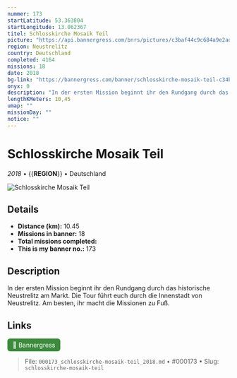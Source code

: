 ```yaml
---
nummer: 173
startLatitude: 53.363804
startLongitude: 13.062367
titel: Schlosskirche Mosaik Teil
picture: "https://api.bannergress.com/bnrs/pictures/c3baf44c9c684a9e2adc92077d9b7157"
region: Neustrelitz
country: Deutschland
completed: 4164
missions: 18
date: 2018
bg-link: "https://bannergress.com/banner/schlosskirche-mosaik-teil-c34b"
onyx: 0
description: "In der ersten Mission beginnt ihr den Rundgang durch das historische Neustrelitz am Markt. Die Tour  führt euch durch die Innenstadt von Neustrelitz. Am besten, ihr macht die Missionen zu Fuß."
lengthKMeters: 10,45
umap: ""
missionDay: ""
notice: ""
---
```

# Schlosskirche Mosaik Teil

*2018* • {{__REGION__}} • Deutschland

![Schlosskirche Mosaik Teil](https://api.bannergress.com/bnrs/pictures/c3baf44c9c684a9e2adc92077d9b7157)



## Details
- **Distance (km):** 10.45
- **Missions in banner:** 18
- **Total missions completed:** 
- **This is my banner no.:** 173



## Description
In der ersten Mission beginnt ihr den Rundgang durch das historische Neustrelitz am Markt. Die Tour  führt euch durch die Innenstadt von Neustrelitz. Am besten, ihr macht die Missionen zu Fuß.



## Links
<a href="https://bannergress.com/banner/schlosskirche-mosaik-teil-c34b" target="_blank" style="display:inline-block;margin-right:8px;padding:6px 12px;background:#3c8b3c;color:#fff;text-decoration:none;border-radius:6px;">🔗 Bannergress</a>



> File: `000173_schlosskirche-mosaik-teil_2018.md` • #000173 • Slug: `schlosskirche-mosaik-teil`
